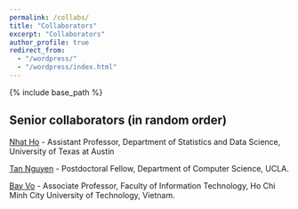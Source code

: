 ```yaml
---
permalink: /collabs/
title: "Collaborators"
excerpt: "Collaborators"
author_profile: true
redirect_from: 
  - "/wordpress/"
  - "/wordpress/index.html"
---
```


{% include base_path %}


## Senior collaborators (in random order)

[Nhat Ho](https://nhatptnk8912.github.io/) - Assistant Professor, Department of Statistics and Data Science, University of Texas at Austin

[Tan Nguyen](http://tannguyen.blogs.rice.edu/) - Postdoctoral Fellow, Department of Computer Science, UCLA.

[Bay Vo](https://www.researchgate.net/profile/Bay-Vo) - Associate Professor, Faculty of Information Technology, Ho Chi Minh City University of Technology, Vietnam. 



